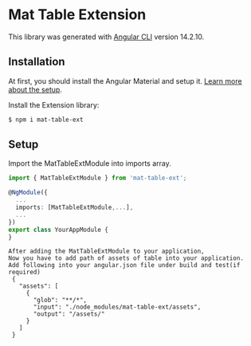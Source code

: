 # Mat Table Extension

This library was generated with [Angular CLI](https://github.com/angular/angular-cli) version 14.2.10.

## Installation

At first, you should install the Angular Material and setup it. [Learn more about the setup](https://material.angular.io/guide/getting-started).

Install the Extension library:

```bash
$ npm i mat-table-ext
```

## Setup

Import the MatTableExtModule into imports array.

```ts
import { MatTableExtModule } from 'mat-table-ext';

@NgModule({
  ...
  imports: [MatTableExtModule,...],
  ...
})
export class YourAppModule {
}
```
```
After adding the MatTableExtModule to your application, 
Now you have to add path of assets of table into your application.
Add following into your angular.json file under build and test(if required)
 {
   "assets": [
     {
       "glob": "**/*",
       "input": "./node_modules/mat-table-ext/assets",
       "output": "/assets/"
     }
   ]
 }
```
